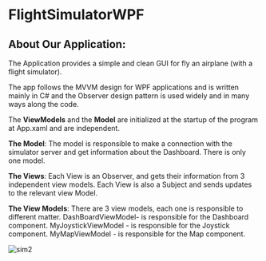 # FlightSimulatorWPF
## About Our Application:
The Application provides a simple and clean GUI for fly an airplane (with a flight simulator).

The app follows the MVVM design for WPF applications and is written mainly in C# and the Observer design pattern is used widely and in many ways along the code.

The **ViewModels** and the **Model** are initialized at the startup of the program at App.xaml and are independent.

**The Model**: The model is responsible to make a connection with the simulator server and get information about the Dashboard. There is only one model.

**The Views**: Each View is an Observer, and gets their information from 3 independent view models. Each View is also a Subject and sends updates to the relevant view Model.

**The View Models**: There are 3 view models, each one is responsible to different matter. DashBoardViewModel- is responsible for the Dashboard component. MyJoystickViewModel - is responsible for the Joystick component. MyMapViewModel - is responsible for the Map component.








![sim2](https://user-images.githubusercontent.com/59448091/112907170-12ff2e00-90f6-11eb-9c69-cd1933e1ec35.PNG)
